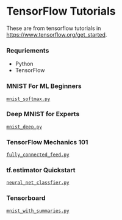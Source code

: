 # TensorFlow Tutorials

These are from tensorflow tutorials in https://www.tensorflow.org/get_started.

### Requriements

- Python
- TensorFlow

### MNIST For ML Beginners

[`mnist_softmax.py`](https://github.com/bestsuperweb/tensorflow_tutorials/blob/master/mnist_soft.py)

### Deep MNIST for Experts

[`mnist_deep.py`](https://github.com/bestsuperweb/tensorflow_tutorials/blob/master/mnist_deep.py)

### TensorFlow Mechanics 101

[`fully_connected_feed.py`](https://github.com/bestsuperweb/tensorflow_tutorials/blob/master/fully_connected_feed.py)

### tf.estimator Quickstart

[`neural_net_classfier.py`](https://github.com/bestsuperweb/tensorflow_tutorials/blob/master/neural_net_classfier.py)

### Tensorboard 

[`mnist_with_summaries.py`](https://github.com/bestsuperweb/tensorflow_tutorials/blob/master/mnist_with_summaries.py)
